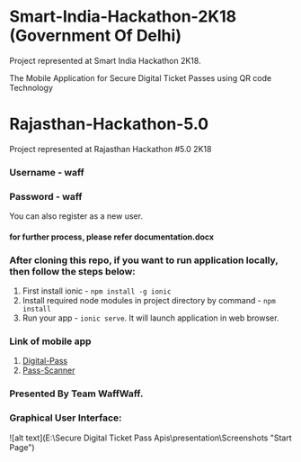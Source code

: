# Smart-India-Hackathon-2K18 (Government Of Delhi)
Project represented at Smart India Hackathon 2K18.

The Mobile Application for Secure Digital Ticket Passes using QR code Technology
# Rajasthan-Hackathon-5.0
Project represented at Rajasthan Hackathon #5.0 2K18

### Username - waff
### Password - waff

You can also register as a new user.

#### for further process, please refer documentation.docx

### After cloning this repo, if you want to run application locally, then follow the steps below:
1. First install ionic - `npm install -g ionic`
2. Install required node modules in project directory by command - `npm install` 
3. Run your app - `ionic serve`. It will launch application in web browser. 

### Link of mobile app
1. [Digital-Pass](https://drive.google.com/drive/folders/1wkyEGbc53Mw5lfnl9WlZB9h3CMu4vw8_)
2. [Pass-Scanner](https://drive.google.com/drive/folders/1wkyEGbc53Mw5lfnl9WlZB9h3CMu4vw8_)

### Presented By Team WaffWaff.

### Graphical User Interface:

![alt text](E:\Secure Digital Ticket Pass Apis\presentation\Screenshots "Start Page")
